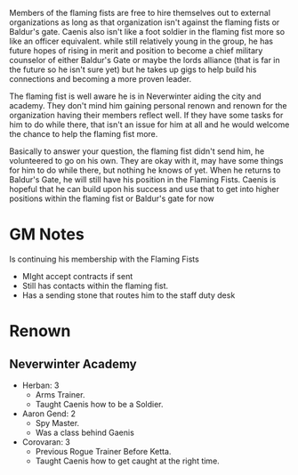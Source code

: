 Members of the flaming fists are free to hire themselves out to external organizations as long as that organization isn't against the flaming fists or Baldur's gate. Caenis also isn't like a foot soldier in the flaming fist more so like an officer equivalent. while still relatively young in the group, he has future hopes of rising in merit and position to become a chief military counselor of either Baldur's Gate or maybe the lords alliance (that is far in the future so he isn't sure yet) but he takes up gigs to help build his connections and becoming a more proven leader.

The flaming fist is well aware he is in Neverwinter aiding the city and academy. They don't mind him gaining personal renown and renown for the organization having their members reflect well. If they have some tasks for him to do while there, that isn't an issue for him at all and he would welcome the chance to help the flaming fist more.

Basically to answer your question, the flaming fist didn't send him, he volunteered to go on his own. They are okay with it, may have some things for him to do while there, but nothing he knows of yet. When he returns to Baldur's Gate, he will still have his position in the Flaming Fists. Caenis is hopeful that he can build upon his success and use that to get into higher positions within the flaming fist or Baldur's gate for now

# GM Notes

Is continuing his membership with the Flaming Fists

- MIght accept contracts if sent
- Still has contacts within the flaming fist.
- Has a sending stone that routes him to the staff duty desk

# Renown

## Neverwinter Academy

- Herban: 3
  - Arms Trainer.
  - Taught Caenis how to be a Soldier.
- Aaron Gend: 2
  - Spy Master.
  - Was a class behind Gaenis
- Corovaran: 3
  - Previous Rogue Trainer Before Ketta.
  - Taught Caenis how to get caught at the right time.
